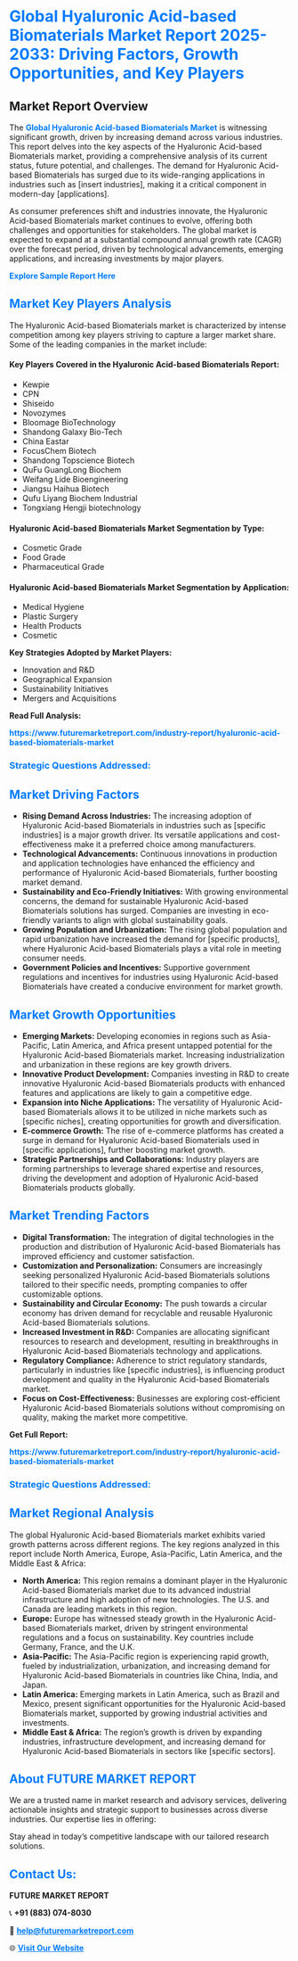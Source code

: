 <h1 style="color: #007BFF;">Global Hyaluronic Acid-based Biomaterials Market Report 2025-2033: Driving Factors, Growth Opportunities, and Key Players</h1>

<section id="overview">
<h2>Market Report Overview</h2>
<p>The <a href="https://www.futuremarketreport.com/industry-report/hyaluronic-acid-based-biomaterials-market" style="color: #007BFF; text-decoration: none;"><strong>Global Hyaluronic Acid-based Biomaterials Market</strong></a> is witnessing significant growth, driven by increasing demand across various industries. This report delves into the key aspects of the Hyaluronic Acid-based Biomaterials market, providing a comprehensive analysis of its current status, future potential, and challenges. The demand for Hyaluronic Acid-based Biomaterials has surged due to its wide-ranging applications in industries such as [insert industries], making it a critical component in modern-day [applications].</p>
<p>As consumer preferences shift and industries innovate, the Hyaluronic Acid-based Biomaterials market continues to evolve, offering both challenges and opportunities for stakeholders. The global market is expected to expand at a substantial compound annual growth rate (CAGR) over the forecast period, driven by technological advancements, emerging applications, and increasing investments by major players.</p>
</section>

<section id="overview">
<p><a href="https://www.futuremarketreport.com/request-sample/reportId=61089" style="color: #007BFF; text-decoration: none;"><strong>Explore Sample Report Here</strong></a></p>
</section>

<section id="key-players">
<h2 style="color: #007BFF;">Market Key Players Analysis</h2>
<p>The Hyaluronic Acid-based Biomaterials market is characterized by intense competition among key players striving to capture a larger market share. Some of the leading companies in the market include:</p>
<h4>Key Players Covered in the Hyaluronic Acid-based Biomaterials Report:</h4>
<ul><li>Kewpie</li><li>CPN</li><li>Shiseido</li><li>Novozymes</li><li>Bloomage BioTechnology</li><li>Shandong Galaxy Bio-Tech</li><li>China Eastar</li><li>FocusChem Biotech</li><li>Shandong Topscience Biotech</li><li>QuFu GuangLong Biochem</li><li>Weifang Lide Bioengineering</li><li>Jiangsu Haihua Biotech</li><li>Qufu Liyang Biochem Industrial</li><li>Tongxiang Hengji biotechnology</li></ul>
<h4>Hyaluronic Acid-based Biomaterials Market Segmentation by Type:</h4>
<ul><li>Cosmetic Grade</li><li>Food Grade</li><li>Pharmaceutical Grade</li></ul>

<h4>Hyaluronic Acid-based Biomaterials Market Segmentation by Application:</h4>
<ul><li>Medical Hygiene</li><li>Plastic Surgery</li><li>Health Products</li><li>Cosmetic</li></ul>
<p><strong>Key Strategies Adopted by Market Players:</strong></p>
<ul>
<li>Innovation and R&D</li>
<li>Geographical Expansion</li>
<li>Sustainability Initiatives</li>
<li>Mergers and Acquisitions</li>
</ul>
</section>

<section>
<p><strong>Read Full Analysis: </strong></p><a href="https://www.futuremarketreport.com/industry-report/hyaluronic-acid-based-biomaterials-market" style="color: #007BFF; text-decoration: none;"><strong>https://www.futuremarketreport.com/industry-report/hyaluronic-acid-based-biomaterials-market</strong></a>
<h3 style="color: #007BFF;">Strategic Questions Addressed:</h3>
</section>

<section id="driving-factors">
<h2 style="color: #007BFF;">Market Driving Factors</h2>
<ul>
<li><strong>Rising Demand Across Industries:</strong> The increasing adoption of Hyaluronic Acid-based Biomaterials in industries such as [specific industries] is a major growth driver. Its versatile applications and cost-effectiveness make it a preferred choice among manufacturers.</li>
<li><strong>Technological Advancements:</strong> Continuous innovations in production and application technologies have enhanced the efficiency and performance of Hyaluronic Acid-based Biomaterials, further boosting market demand.</li>
<li><strong>Sustainability and Eco-Friendly Initiatives:</strong> With growing environmental concerns, the demand for sustainable Hyaluronic Acid-based Biomaterials solutions has surged. Companies are investing in eco-friendly variants to align with global sustainability goals.</li>
<li><strong>Growing Population and Urbanization:</strong> The rising global population and rapid urbanization have increased the demand for [specific products], where Hyaluronic Acid-based Biomaterials plays a vital role in meeting consumer needs.</li>
<li><strong>Government Policies and Incentives:</strong> Supportive government regulations and incentives for industries using Hyaluronic Acid-based Biomaterials have created a conducive environment for market growth.</li>
</ul>
</section>

<section id="growth-opportunities">
<h2 style="color: #007BFF;">Market Growth Opportunities</h2>
<ul>
<li><strong>Emerging Markets:</strong> Developing economies in regions such as Asia-Pacific, Latin America, and Africa present untapped potential for the Hyaluronic Acid-based Biomaterials market. Increasing industrialization and urbanization in these regions are key growth drivers.</li>
<li><strong>Innovative Product Development:</strong> Companies investing in R&D to create innovative Hyaluronic Acid-based Biomaterials products with enhanced features and applications are likely to gain a competitive edge.</li>
<li><strong>Expansion into Niche Applications:</strong> The versatility of Hyaluronic Acid-based Biomaterials allows it to be utilized in niche markets such as [specific niches], creating opportunities for growth and diversification.</li>
<li><strong>E-commerce Growth:</strong> The rise of e-commerce platforms has created a surge in demand for Hyaluronic Acid-based Biomaterials used in [specific applications], further boosting market growth.</li>
<li><strong>Strategic Partnerships and Collaborations:</strong> Industry players are forming partnerships to leverage shared expertise and resources, driving the development and adoption of Hyaluronic Acid-based Biomaterials products globally.</li>
</ul>
</section>

<section id="trending-factors">
<h2 style="color: #007BFF;">Market Trending Factors</h2>
<ul>
<li><strong>Digital Transformation:</strong> The integration of digital technologies in the production and distribution of Hyaluronic Acid-based Biomaterials has improved efficiency and customer satisfaction.</li>
<li><strong>Customization and Personalization:</strong> Consumers are increasingly seeking personalized Hyaluronic Acid-based Biomaterials solutions tailored to their specific needs, prompting companies to offer customizable options.</li>
<li><strong>Sustainability and Circular Economy:</strong> The push towards a circular economy has driven demand for recyclable and reusable Hyaluronic Acid-based Biomaterials solutions.</li>
<li><strong>Increased Investment in R&D:</strong> Companies are allocating significant resources to research and development, resulting in breakthroughs in Hyaluronic Acid-based Biomaterials technology and applications.</li>
<li><strong>Regulatory Compliance:</strong> Adherence to strict regulatory standards, particularly in industries like [specific industries], is influencing product development and quality in the Hyaluronic Acid-based Biomaterials market.</li>
<li><strong>Focus on Cost-Effectiveness:</strong> Businesses are exploring cost-efficient Hyaluronic Acid-based Biomaterials solutions without compromising on quality, making the market more competitive.</li>
</ul>
</section>

<section>
<p><strong>Get Full Report: </strong></p><a href="https://www.futuremarketreport.com/industry-report/hyaluronic-acid-based-biomaterials-market" style="color: #007BFF; text-decoration: none;"><strong>https://www.futuremarketreport.com/industry-report/hyaluronic-acid-based-biomaterials-market</strong></a>
<h3 style="color: #007BFF;">Strategic Questions Addressed:</h3>
</section>


<section id="regional-analysis">
<h2 style="color: #007BFF;">Market Regional Analysis</h2>
<p>The global Hyaluronic Acid-based Biomaterials market exhibits varied growth patterns across different regions. The key regions analyzed in this report include North America, Europe, Asia-Pacific, Latin America, and the Middle East & Africa:</p>
<ul>
<li><strong>North America:</strong> This region remains a dominant player in the Hyaluronic Acid-based Biomaterials market due to its advanced industrial infrastructure and high adoption of new technologies. The U.S. and Canada are leading markets in this region.</li>
<li><strong>Europe:</strong> Europe has witnessed steady growth in the Hyaluronic Acid-based Biomaterials market, driven by stringent environmental regulations and a focus on sustainability. Key countries include Germany, France, and the U.K.</li>
<li><strong>Asia-Pacific:</strong> The Asia-Pacific region is experiencing rapid growth, fueled by industrialization, urbanization, and increasing demand for Hyaluronic Acid-based Biomaterials in countries like China, India, and Japan.</li>
<li><strong>Latin America:</strong> Emerging markets in Latin America, such as Brazil and Mexico, present significant opportunities for the Hyaluronic Acid-based Biomaterials market, supported by growing industrial activities and investments.</li>
<li><strong>Middle East & Africa:</strong> The region’s growth is driven by expanding industries, infrastructure development, and increasing demand for Hyaluronic Acid-based Biomaterials in sectors like [specific sectors].</li>
</ul>
</section>

<footer>
<h2 style="color: #007BFF;">About FUTURE MARKET REPORT</h2>
<p>We are a trusted name in market research and advisory services, delivering actionable insights and strategic support to businesses across diverse industries. Our expertise lies in offering:</p>

<p>Stay ahead in today’s competitive landscape with our tailored research solutions.</p>

<h2 style="color: #007BFF;">Contact Us:</h2>
<p><strong>FUTURE MARKET REPORT</strong></p>
<p>📞 <strong>+91 (883) 074-8030</strong></p>
<p>📧 <strong><a href="mailto:help@futuremarketreport.com" style="color: #007BFF;">help@futuremarketreport.com</a></strong></p>
<p>🌐 <strong><a href="https://www.futuremarketreport.com/" style="color: #007BFF;">Visit Our Website</a></strong></p>
</footer>